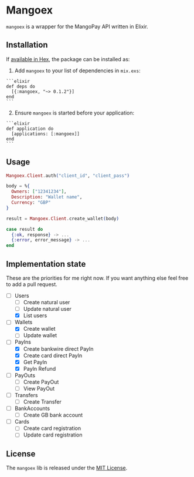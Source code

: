 # Mangoex

`mangoex` is a wrapper for the MangoPay API written in Elixir.

## Installation

If [available in Hex](https://hex.pm/docs/publish), the package can be installed as:

  1. Add `mangoex` to your list of dependencies in `mix.exs`:

    ```elixir
    def deps do
      [{:mangoex, "~> 0.1.2"}]
    end
    ```

  2. Ensure `mangoex` is started before your application:

    ```elixir
    def application do
      [applications: [:mangoex]]
    end
    ```

## Usage

```elixir
Mangoex.Client.auth("client_id", "client_pass")

body = %{
  Owners: ["12341234"],
  Description: "Wallet name",
  Currency: "GBP"
}

result = Mangoex.Client.create_wallet(body)

case result do
  {:ok, response} -> ...
  {:error, error_message} -> ...
end
```

## Implementation state

These are the priorities for me right now. If you want anything else feel free to add a pull request.

- [ ] Users
  - [ ] Create natural user
  - [ ] Update natural user
  - [x] List users
- [ ] Wallets
  - [x] Create wallet
  - [ ] Update wallet
- [ ] PayIns
  - [x] Create bankwire direct PayIn
  - [x] Create card direct PayIn
  - [x] Get PayIn
  - [x] PayIn Refund
- [ ] PayOuts
 	- [ ] Create PayOut
 	- [ ] View PayOut
- [ ] Transfers
 	- [ ] Create Transfer
- [ ] BankAccounts
 	- [ ] Create GB bank account
- [ ] Cards
  - [ ] Create card registration
  - [ ] Update card registration

## License

The `mangoex` lib is released under the [MIT License](http://www.opensource.org/licenses/MIT).
